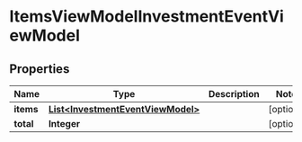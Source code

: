 # ItemsViewModelInvestmentEventViewModel

## Properties
Name | Type | Description | Notes
------------ | ------------- | ------------- | -------------
**items** | [**List&lt;InvestmentEventViewModel&gt;**](InvestmentEventViewModel.md) |  |  [optional]
**total** | **Integer** |  |  [optional]
